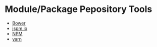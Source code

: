 # Module/Package Pepository Tools

* [Bower](http://bower.io/)
* [jspm.io](http://jspm.io/)
* [NPM](https://www.npmjs.com/)
* [yarn](https://yarnpkg.com/)





































 






